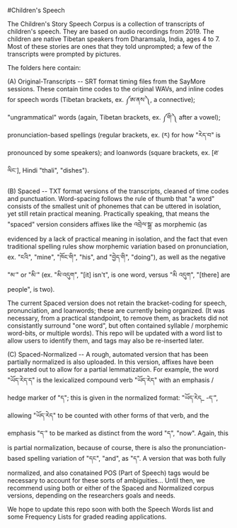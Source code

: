 #Children's Speech 

The Children's Story Speech Corpus is a collection of transcripts of children's speech. They are based on audio recordings from 2019. The children are native Tibetan speakers from Dharamsala, India, ages 4 to 7. Most of these stories are ones that they told unprompted; a few of the transcripts were prompted by pictures. 

The folders here contain: 

(A) Original-Transcripts -- SRT format timing files from the SayMore sessions. These contain time codes to the original WAVs, and inline codes for speech words (Tibetan brackets, ex. ༼ཨ་ནས་༽, a connective); "ungrammatical" words (again, Tibetan brackets, ex. ༼གི་༽ after a vowel); pronunciation-based spellings (regular brackets, ex. (ར) for how "རེད་བ" is pronounced by some speakers); and loanwords (square brackets, ex. [ཐ་ལིང་], Hindi "thali", "dishes"). 

(B) Spaced -- TXT format versions of the transcripts, cleaned of time codes and punctuation. Word-spacing follows the rule of thumb that "a word" consists of the smallest unit of phonemes that can be uttered in isolation, yet still retain practical meaning. Practically speaking, that means the "spaced" version considers affixes like the འབྲེལ་སྒྲ་ as morphemic (as evidenced by a lack of practical meaning in isolation, and the fact that even traditional spelling rules show morphemic variation based on pronunciation, ex. "ངའི", "mine", "ཁོང་གི", "his", and "བྱེད་གི", "doing"), as well as the negative "མ་" or "མི་" (ex. "མི་འདུག", "[it] isn't", is one word, versus "མི འདུག", "[there] are people", is two). 

The current Spaced version does not retain the bracket-coding for speech, pronunciation, and loanwords; these are currently being organized. (It was necessary, from a practical standpoint, to remove them, as brackets did not consistantly surround "one word", but often contained syllable / morphemic word-bits, or multiple words). This repo will be updated with a word list to allow users to identify them, and tags may also be re-inserted later. 

(C) Spaced-Normalized -- A rough, automated version that has been partially normalized is also uploaded. In this version, affixes have been separated out to allow for a partial lemmatization. For example, the word "ཡོད་རེད་ད" is the lexicalized compound verb "ཡོད་རེད" with an emphasis / hedge marker of "ད"; this is given in the normalized format: "ཡོད་རེད_ -ད་", allowing "ཡོད་རེད" to be counted with other forms of that verb, and the emphasis "ད་" to be marked as distinct from the word "ད", "now". Again, this is partial normalization, because of course, there is also the pronunciation-based spelling variation of "དང", "and", as "ད". A version that was both fully normalized, and also conatained POS (Part of Speech) tags would be necessary to account for these sorts of ambiguities... Until then, we recommend using both or either of the Spaced and Normalized corpus versions, depending on the researchers goals and needs. 

We hope to update this repo soon with both the Speech Words list and some Frequency Lists for graded reading applications. 
